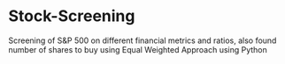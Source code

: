 # Stock-Screening
Screening of S&amp;P 500 on different financial metrics and ratios, also found number of shares to buy using Equal Weighted Approach using Python
